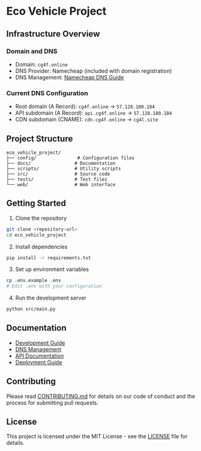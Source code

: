 # Eco Vehicle Project

## Infrastructure Overview

### Domain and DNS
- Domain: `cg4f.online`
- DNS Provider: Namecheap (included with domain registration)
- DNS Management: [Namecheap DNS Guide](docs/namecheap_dns_guide.md)

### Current DNS Configuration
- Root domain (A Record): `cg4f.online` → `57.128.180.184`
- API subdomain (A Record): `api.cg4f.online` → `57.128.180.184`
- CDN subdomain (CNAME): `cdn.cg4f.online` → `cg4l.site`

## Project Structure
```
eco_vehicle_project/
├── config/               # Configuration files
├── docs/                # Documentation
├── scripts/             # Utility scripts
├── src/                 # Source code
├── tests/               # Test files
└── web/                 # Web interface
```

## Getting Started

1. Clone the repository
```bash
git clone <repository-url>
cd eco_vehicle_project
```

2. Install dependencies
```bash
pip install -r requirements.txt
```

3. Set up environment variables
```bash
cp .env.example .env
# Edit .env with your configuration
```

4. Run the development server
```bash
python src/main.py
```

## Documentation
- [Development Guide](docs/DEVELOPMENT.md)
- [DNS Management](docs/namecheap_dns_guide.md)
- [API Documentation](docs/API.md)
- [Deployment Guide](docs/DEPLOYMENT.md)

## Contributing
Please read [CONTRIBUTING.md](docs/CONTRIBUTING.md) for details on our code of conduct and the process for submitting pull requests.

## License
This project is licensed under the MIT License - see the [LICENSE](LICENSE) file for details.
